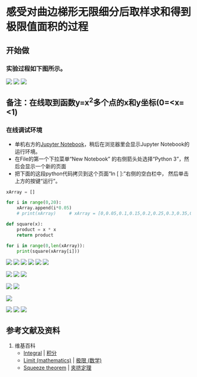 # 感受对曲边梯形无限细分后取样求和得到极限值面积的过程

## 开始做

### 实验过程如下图所示。

![](/images/积分/定积分/感受对曲边梯形无限细分后取样求和得到极限值面积的过程/1a1.jpg)
![](/images/积分/定积分/感受对曲边梯形无限细分后取样求和得到极限值面积的过程/1a2.jpg)
![](/images/积分/定积分/感受对曲边梯形无限细分后取样求和得到极限值面积的过程/1a3.jpg)

## 备注：在线取到函数y=x<sup>2</sup>多个点的x和y坐标(0=<x=<1)

### 在线调试环境

- 单机右方的[Jupyter Notebook](https://mybinder.org/v2/gh/ipython/ipython-in-depth/master?filepath=binder/Index.ipynb)，稍后在浏览器里会显示Jupyter Notebook的运行环境。
- 在File的第一个下拉菜单“New Notebook” 的右侧箭头处选择“Python 3”，然后会显示一个新的页面
- 把下面的这段python代码拷贝到这个页面“In [ ]:”右侧的空白栏中， 然后单击上方的按键“运行”。

```python
xArray = []

for i in range(0,20):
    xArray.append(i*0.05)
	# print(xArray)		# xArray = [0,0.05,0.1,0.15,0.2,0.25,0.3,0.35,0.4,0.45,0.5,0.55,0.6,0.65,0.7,0.75,0.8,0.85,0.9,0.95,1.0]

def square(x):
    product = x * x
    return product 

for i in range(0,len(xArray)):
    print(square(xArray[i]))
```
![](/images/积分/定积分/感受对曲边梯形无限细分后取样求和得到极限值面积的过程/2a1.jpg)
![](/images/积分/定积分/感受对曲边梯形无限细分后取样求和得到极限值面积的过程/2a2.jpg)
![](/images/积分/定积分/感受对曲边梯形无限细分后取样求和得到极限值面积的过程/2a3.jpg)
![](/images/积分/定积分/感受对曲边梯形无限细分后取样求和得到极限值面积的过程/2a4.jpg)
![](/images/积分/定积分/感受对曲边梯形无限细分后取样求和得到极限值面积的过程/2a5.jpg)
![](/images/积分/定积分/感受对曲边梯形无限细分后取样求和得到极限值面积的过程/2a6.jpg)

![](/images/积分/定积分/感受对曲边梯形无限细分后取样求和得到极限值面积的过程/3a1.jpg)
![](/images/积分/定积分/感受对曲边梯形无限细分后取样求和得到极限值面积的过程/3a2.jpg)
![](/images/积分/定积分/感受对曲边梯形无限细分后取样求和得到极限值面积的过程/3a3.jpg)

![](/images/积分/定积分/感受对曲边梯形无限细分后取样求和得到极限值面积的过程/4a1.jpg)
![](/images/积分/定积分/感受对曲边梯形无限细分后取样求和得到极限值面积的过程/4a2.jpg)

![](/images/积分/定积分/感受对曲边梯形无限细分后取样求和得到极限值面积的过程/5a1.jpg)

![](/images/积分/定积分/感受对曲边梯形无限细分后取样求和得到极限值面积的过程/6a1.jpg)
![](/images/积分/定积分/感受对曲边梯形无限细分后取样求和得到极限值面积的过程/6a2.jpg)
![](/images/积分/定积分/感受对曲边梯形无限细分后取样求和得到极限值面积的过程/6a3.jpg)

## 参考文献及资料

1. 维基百科
	- [Integral](https://en.wikipedia.org/wiki/Integral) | [积分](https://zh.wikipedia.org/wiki/积分) 
	- [Limit (mathematics)](https://en.wikipedia.org/wiki/Limit_(mathematics)) | [极限 (数学)](https://zh.wikipedia.org/wiki/极限_(数学))
	- [Squeeze theorem](https://en.wikipedia.org/wiki/Squeeze_theorem) | [夹挤定理](https://zh.wikipedia.org/wiki/夾擠定理)

